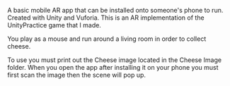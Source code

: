 A basic mobile AR app that can be installed onto someone's phone to run. Created with Unity and Vuforia. This is an AR implementation of the UnityPractice game that I made.

You play as a mouse and run around a living room in order to collect cheese.

To use you must print out the Cheese image located in the Cheese Image folder. When you open the app after installing it on your phone you must first scan the image then the scene will pop up.

